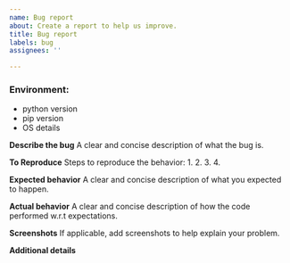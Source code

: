 ```yaml
---
name: Bug report
about: Create a report to help us improve.
title: Bug report
labels: bug
assignees: ''

---
```


### Environment:
<!-- Please provide the following environment details --> 
* python version
* pip version
* OS details

**Describe the bug**
A clear and concise description of what the bug is.

**To Reproduce**
Steps to reproduce the behavior:
1. 
2. 
3. 
4. 

**Expected behavior**
A clear and concise description of what you expected to happen.

**Actual behavior**
A clear and concise description of how the code performed w.r.t expectations.

**Screenshots**
If applicable, add screenshots to help explain your problem.

**Additional details**
